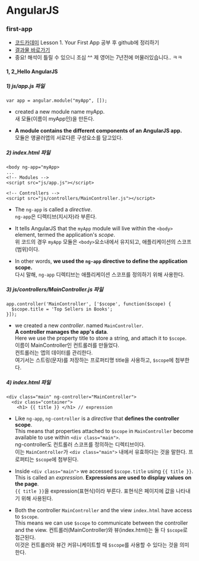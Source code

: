 # AngularJS

### first-app

- [코드카데미](https://www.codecademy.com) Lesson 1. Your First App 공부 후 github에 정리하기
- [결과물 바로가기](https://sharryhong.github.io/TIL/angularjs/first-app)
- 중요! 해석이 틀릴 수 있으니 조심 ^^ 제 영어는 7년전에 머물러있습니다.. ㅋㅋ 

#### 1, 2_Hello AngularJS

##### 1) js/app.js 파일 

```
var app = angular.module("myApp", []); 
```
- created a new module name myApp. <br>
새 모듈(이름이 myApp인)을 만든다. <br>

- **A module contains the different components of an AngularJS app.**<br>
모듈은 앵귤러앱의 서로다른 구성요소를 담고있다. 


##### 2) index.html 파일

```
<body ng-app="myApp>
...
<!-- Modules -->
<script src="js/app.js"></script>

<!-- Controllers -->
<script src="js/controllers/MainController.js"></script>
```
- The `ng-app` is called a *directive*. <br>
`ng-app`은 디렉티브(지시자)라 부른다.  <br>

- It tells AngularJS that the `myApp` module will live within the `<body>` element, termed the application's *scope*. <br>
위 코드의 경우 `myApp` 모듈은 `<body>`요소내에서 유지되고, 애플리케이션의 스코프(범위)이다. <br>

- In other words, **we used the `ng-app` directive to define the application scope.** <br>
다시 말해, `ng-app` 디렉티브는 애플리케이션 스코프를 정의하기 위해 사용한다. 

##### 3) js/controllers/MainController.js 파일 

```
app.controller('MainController', ['$scope', function($scope) {
  $scope.title = 'Top Sellers in Books';
}]);
```

- we created a new *controller*. named `MainController`. <br>
**A controller manages the app's data**. <br>
Here we use the property title to store a string, and attach it to `$scope`.<br>
이름이 MainController인 컨트롤러를 만들었다. <br>
컨트롤러는 앱의 데이터를 관리한다. <br>
여기서는 스트링(문자)를 저장하는 프로퍼티명 title을 사용하고, `$scope`에 첨부한다. 

##### 4) index.html 파일

```
<div class="main" ng-controller="MainController">
  <div class="container">
    <h1> {{ title }} </h1> // expression
```

- Like `ng-app`, `ng-controller` is a *directive* that **defines the controller scope**. <br>
This means that properties attached to `$scope` in `MainController` become available to use within `<div class="main">`.<br>
ng-controller도 컨트롤러 스코프를 정의하는 디렉티브이다.  <br>
이는 `MainController`가 `<div class="main">` 내에서 유효하다는 것을 말한다. 프로퍼티는 `$scope`에 첨부된다. 

- Inside `<div class="main">` we accessed `$scope.title` using `{{ title }}`. <br>
This is called an *expression*. **Expressions are used to display values on the page**. <br>
`{{ title }}`을 expression(표현식)이라 부른다. 표현식은 페이지에 값을 나타내기 위해 사용된다. 

- Both the controller `MainController` and the view `index.html` have access to `$scope`. <br>
This means we can use `$scope` to communicate between the controller and the view.
컨트롤러(MainController)와 뷰(index.html)는 둘 다 `$scope`로 접근된다. <br>
이것은 컨트롤러와 뷰간 커뮤니케이트할 때 `$scope`를 사용할 수 있다는 것을 의미한다. 